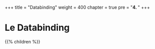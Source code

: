 +++
title = "Databinding"
weight = 400
chapter = true
pre = "<b>4. </b>"
+++

# Le Databinding

{{% children %}}